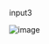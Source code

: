 input3 

![image](https://user-images.githubusercontent.com/65701532/208293680-9534dfff-e550-42a9-b86f-f27f609a256f.png)
